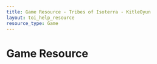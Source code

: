 ```yaml
---
title: Game Resource - Tribes of Isoterra - KitleOyun
layout: toi_help_resource
resource_type: Game
---
```


<h1 class="h1">Game Resource</h1>
